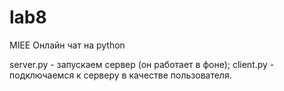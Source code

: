 # lab8
MIEE
Онлайн чат на python

server.py - запускаем сервер (он работает в фоне);
client.py - подключаемся к серверу в качестве пользователя.
